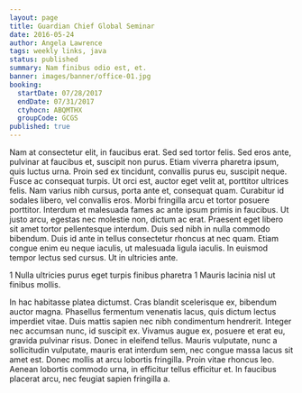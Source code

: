 ```yaml
---
layout: page
title: Guardian Chief Global Seminar
date: 2016-05-24
author: Angela Lawrence
tags: weekly links, java
status: published
summary: Nam finibus odio est, et.
banner: images/banner/office-01.jpg
booking:
  startDate: 07/28/2017
  endDate: 07/31/2017
  ctyhocn: ABQMTHX
  groupCode: GCGS
published: true
---
```

Nam at consectetur elit, in faucibus erat. Sed sed tortor felis. Sed eros ante, pulvinar at faucibus et, suscipit non purus. Etiam viverra pharetra ipsum, quis luctus urna. Proin sed ex tincidunt, convallis purus eu, suscipit neque. Fusce ac consequat turpis. Ut orci est, auctor eget velit at, porttitor ultrices felis. Nam varius nibh cursus, porta ante et, consequat quam.
Curabitur id sodales libero, vel convallis eros. Morbi fringilla arcu et tortor posuere porttitor. Interdum et malesuada fames ac ante ipsum primis in faucibus. Ut justo arcu, egestas nec molestie non, dictum ac erat. Praesent eget libero sit amet tortor pellentesque interdum. Duis sed nibh in nulla commodo bibendum. Duis id ante in tellus consectetur rhoncus at nec quam. Etiam congue enim eu neque iaculis, ut malesuada ligula iaculis. In euismod tempor lectus sed cursus. Ut in ultricies ante.

1 Nulla ultricies purus eget turpis finibus pharetra
1 Mauris lacinia nisl ut finibus mollis.

In hac habitasse platea dictumst. Cras blandit scelerisque ex, bibendum auctor magna. Phasellus fermentum venenatis lacus, quis dictum lectus imperdiet vitae. Duis mattis sapien nec nibh condimentum hendrerit. Integer nec accumsan nunc, id suscipit ex. Vivamus augue ex, posuere et erat eu, gravida pulvinar risus. Donec in eleifend tellus. Mauris vulputate, nunc a sollicitudin vulputate, mauris erat interdum sem, nec congue massa lacus sit amet est. Donec mollis at arcu lobortis fringilla. Proin vitae rhoncus leo. Aenean lobortis commodo urna, in efficitur tellus efficitur et. In faucibus placerat arcu, nec feugiat sapien fringilla a.

